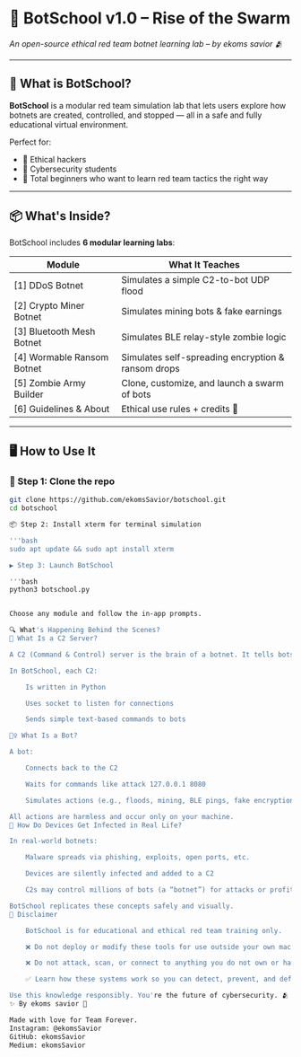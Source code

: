 # 🧠 BotSchool v1.0 – Rise of the Swarm  
*An open-source ethical red team botnet learning lab – by ekoms savior 🫂*

---

## 🚀 What is BotSchool?

**BotSchool** is a modular red team simulation lab that lets users explore how botnets are created, controlled, and stopped — all in a safe and fully educational virtual environment.

Perfect for:
- 🧠 Ethical hackers
- 🧃 Cybersecurity students
- 🐣 Total beginners who want to learn red team tactics the right way

---

## 📦 What's Inside?

BotSchool includes **6 modular learning labs**:

| Module | What It Teaches |
|--------|------------------|
| [1] DDoS Botnet | Simulates a simple C2-to-bot UDP flood |
| [2] Crypto Miner Botnet | Simulates mining bots & fake earnings |
| [3] Bluetooth Mesh Botnet | Simulates BLE relay-style zombie logic |
| [4] Wormable Ransom Botnet | Simulates self-spreading encryption & ransom drops |
| [5] Zombie Army Builder | Clone, customize, and launch a swarm of bots |
| [6] Guidelines & About | Ethical use rules + credits 💖 |

---

## 🖥 How to Use It

### 🔧 Step 1: Clone the repo

```bash
git clone https://github.com/ekomsSavior/botschool.git
cd botschool

📦 Step 2: Install xterm for terminal simulation

'''bash
sudo apt update && sudo apt install xterm

▶️ Step 3: Launch BotSchool

'''bash
python3 botschool.py


Choose any module and follow the in-app prompts.

🔍 What's Happening Behind the Scenes?
🤖 What Is a C2 Server?

A C2 (Command & Control) server is the brain of a botnet. It tells bots what to do: attack, mine, scan, spread, etc.

In BotSchool, each C2:

    Is written in Python

    Uses socket to listen for connections

    Sends simple text-based commands to bots

🧟‍♀️ What Is a Bot?

A bot:

    Connects back to the C2

    Waits for commands like attack 127.0.0.1 8080

    Simulates actions (e.g., floods, mining, BLE pings, fake encryption)

All actions are harmless and occur only on your machine.
🧠 How Do Devices Get Infected in Real Life?

In real-world botnets:

    Malware spreads via phishing, exploits, open ports, etc.

    Devices are silently infected and added to a C2

    C2s may control millions of bots (a “botnet”) for attacks or profit

BotSchool replicates these concepts safely and visually.
📜 Disclaimer

    BotSchool is for educational and ethical red team training only.

    ❌ Do not deploy or modify these tools for use outside your own machines.

    ❌ Do not attack, scan, or connect to anything you do not own or have explicit permission for.

    ✅ Learn how these systems work so you can detect, prevent, and defend.

Use this knowledge responsibly. You're the future of cybersecurity. 🫂
✨ By ekoms savior 🤍

Made with love for Team Forever.
Instagram: @ekomsSavior
GitHub: ekomsSavior
Medium: ekomsSavior


